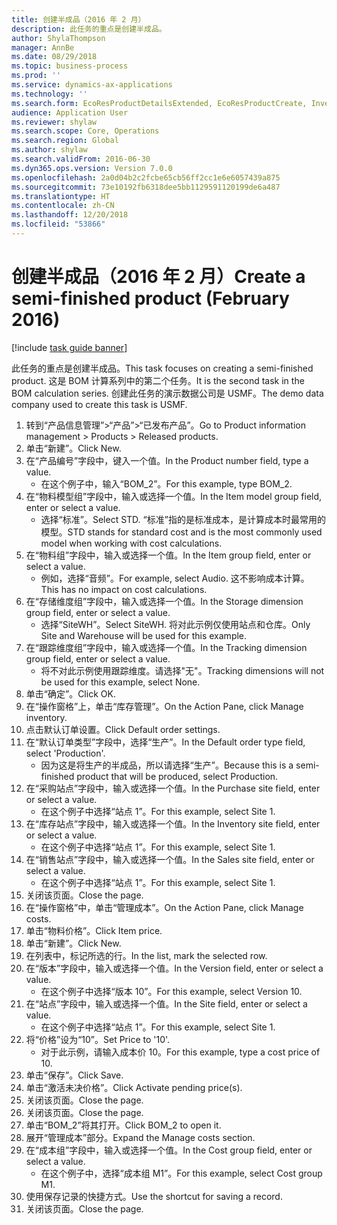 ```yaml
---
title: 创建半成品（2016 年 2 月）
description: 此任务的重点是创建半成品。
author: ShylaThompson
manager: AnnBe
ms.date: 08/29/2018
ms.topic: business-process
ms.prod: ''
ms.service: dynamics-ax-applications
ms.technology: ''
ms.search.form: EcoResProductDetailsExtended, EcoResProductCreate, InventItemOrderSetup, InventItemPrice
audience: Application User
ms.reviewer: shylaw
ms.search.scope: Core, Operations
ms.search.region: Global
ms.author: shylaw
ms.search.validFrom: 2016-06-30
ms.dyn365.ops.version: Version 7.0.0
ms.openlocfilehash: 2a0d04b2c2fcbe65cb56ff2cc1e6e6057439a875
ms.sourcegitcommit: 73e10192fb6318dee5bb1129591120199de6a487
ms.translationtype: HT
ms.contentlocale: zh-CN
ms.lasthandoff: 12/20/2018
ms.locfileid: "53866"
---
```

# <a name="create-a-semi-finished-product-february-2016"></a><span data-ttu-id="b9e0d-103">创建半成品（2016 年 2 月）</span><span class="sxs-lookup"><span data-stu-id="b9e0d-103">Create a semi-finished product (February 2016)</span></span>

[!include [task guide banner](../../includes/task-guide-banner.md)]

<span data-ttu-id="b9e0d-104">此任务的重点是创建半成品。</span><span class="sxs-lookup"><span data-stu-id="b9e0d-104">This task focuses on creating a semi-finished product.</span></span> <span data-ttu-id="b9e0d-105">这是 BOM 计算系列中的第二个任务。</span><span class="sxs-lookup"><span data-stu-id="b9e0d-105">It is the second task in the BOM calculation series.</span></span> <span data-ttu-id="b9e0d-106">创建此任务的演示数据公司是 USMF。</span><span class="sxs-lookup"><span data-stu-id="b9e0d-106">The demo data company used to create this task is USMF.</span></span>

1. <span data-ttu-id="b9e0d-107">转到“产品信息管理”>“产品”>“已发布产品”。</span><span class="sxs-lookup"><span data-stu-id="b9e0d-107">Go to Product information management > Products > Released products.</span></span>
2. <span data-ttu-id="b9e0d-108">单击“新建”。</span><span class="sxs-lookup"><span data-stu-id="b9e0d-108">Click New.</span></span>
3. <span data-ttu-id="b9e0d-109">在“产品编号”字段中，键入一个值。</span><span class="sxs-lookup"><span data-stu-id="b9e0d-109">In the Product number field, type a value.</span></span>
    * <span data-ttu-id="b9e0d-110">在这个例子中，输入“BOM_2”。</span><span class="sxs-lookup"><span data-stu-id="b9e0d-110">For this example, type BOM_2.</span></span>  
4. <span data-ttu-id="b9e0d-111">在“物料模型组”字段中，输入或选择一个值。</span><span class="sxs-lookup"><span data-stu-id="b9e0d-111">In the Item model group field, enter or select a value.</span></span>
    * <span data-ttu-id="b9e0d-112">选择“标准”。</span><span class="sxs-lookup"><span data-stu-id="b9e0d-112">Select STD.</span></span> <span data-ttu-id="b9e0d-113">“标准”指的是标准成本，是计算成本时最常用的模型。</span><span class="sxs-lookup"><span data-stu-id="b9e0d-113">STD stands for standard cost and is the most commonly used model when working with cost calculations.</span></span>  
5. <span data-ttu-id="b9e0d-114">在“物料组”字段中，输入或选择一个值。</span><span class="sxs-lookup"><span data-stu-id="b9e0d-114">In the Item group field, enter or select a value.</span></span>
    * <span data-ttu-id="b9e0d-115">例如，选择“音频”。</span><span class="sxs-lookup"><span data-stu-id="b9e0d-115">For example, select Audio.</span></span> <span data-ttu-id="b9e0d-116">这不影响成本计算。</span><span class="sxs-lookup"><span data-stu-id="b9e0d-116">This has no impact on cost calculations.</span></span>  
6. <span data-ttu-id="b9e0d-117">在“存储维度组”字段中，输入或选择一个值。</span><span class="sxs-lookup"><span data-stu-id="b9e0d-117">In the Storage dimension group field, enter or select a value.</span></span>
    * <span data-ttu-id="b9e0d-118">选择“SiteWH”。</span><span class="sxs-lookup"><span data-stu-id="b9e0d-118">Select SiteWH.</span></span> <span data-ttu-id="b9e0d-119">将对此示例仅使用站点和仓库。</span><span class="sxs-lookup"><span data-stu-id="b9e0d-119">Only Site and Warehouse will be used for this example.</span></span>  
7. <span data-ttu-id="b9e0d-120">在“跟踪维度组”字段中，输入或选择一个值。</span><span class="sxs-lookup"><span data-stu-id="b9e0d-120">In the Tracking dimension group field, enter or select a value.</span></span>
    * <span data-ttu-id="b9e0d-121">将不对此示例使用跟踪维度。请选择"无"。</span><span class="sxs-lookup"><span data-stu-id="b9e0d-121">Tracking dimensions will not be used for this example, select None.</span></span>  
8. <span data-ttu-id="b9e0d-122">单击“确定”。</span><span class="sxs-lookup"><span data-stu-id="b9e0d-122">Click OK.</span></span>
9. <span data-ttu-id="b9e0d-123">在“操作窗格”上，单击“库存管理”。</span><span class="sxs-lookup"><span data-stu-id="b9e0d-123">On the Action Pane, click Manage inventory.</span></span>
10. <span data-ttu-id="b9e0d-124">点击默认订单设置。</span><span class="sxs-lookup"><span data-stu-id="b9e0d-124">Click Default order settings.</span></span>
11. <span data-ttu-id="b9e0d-125">在“默认订单类型”字段中，选择“生产”。</span><span class="sxs-lookup"><span data-stu-id="b9e0d-125">In the Default order type field, select 'Production'.</span></span>
    * <span data-ttu-id="b9e0d-126">因为这是将生产的半成品，所以请选择“生产”。</span><span class="sxs-lookup"><span data-stu-id="b9e0d-126">Because this is a semi-finished product that will be produced, select Production.</span></span>  
12. <span data-ttu-id="b9e0d-127">在“采购站点”字段中，输入或选择一个值。</span><span class="sxs-lookup"><span data-stu-id="b9e0d-127">In the Purchase site field, enter or select a value.</span></span>
    * <span data-ttu-id="b9e0d-128">在这个例子中选择“站点 1”。</span><span class="sxs-lookup"><span data-stu-id="b9e0d-128">For this example, select Site 1.</span></span>  
13. <span data-ttu-id="b9e0d-129">在“库存站点”字段中，输入或选择一个值。</span><span class="sxs-lookup"><span data-stu-id="b9e0d-129">In the Inventory site field, enter or select a value.</span></span>
    * <span data-ttu-id="b9e0d-130">在这个例子中选择“站点 1”。</span><span class="sxs-lookup"><span data-stu-id="b9e0d-130">For this example, select Site 1.</span></span>  
14. <span data-ttu-id="b9e0d-131">在“销售站点”字段中，输入或选择一个值。</span><span class="sxs-lookup"><span data-stu-id="b9e0d-131">In the Sales site field, enter or select a value.</span></span>
    * <span data-ttu-id="b9e0d-132">在这个例子中选择“站点 1”。</span><span class="sxs-lookup"><span data-stu-id="b9e0d-132">For this example, select Site 1.</span></span>  
15. <span data-ttu-id="b9e0d-133">关闭该页面。</span><span class="sxs-lookup"><span data-stu-id="b9e0d-133">Close the page.</span></span>
16. <span data-ttu-id="b9e0d-134">在“操作窗格”中，单击“管理成本”。</span><span class="sxs-lookup"><span data-stu-id="b9e0d-134">On the Action Pane, click Manage costs.</span></span>
17. <span data-ttu-id="b9e0d-135">单击“物料价格”。</span><span class="sxs-lookup"><span data-stu-id="b9e0d-135">Click Item price.</span></span>
18. <span data-ttu-id="b9e0d-136">单击“新建”。</span><span class="sxs-lookup"><span data-stu-id="b9e0d-136">Click New.</span></span>
19. <span data-ttu-id="b9e0d-137">在列表中，标记所选的行。</span><span class="sxs-lookup"><span data-stu-id="b9e0d-137">In the list, mark the selected row.</span></span>
20. <span data-ttu-id="b9e0d-138">在“版本”字段中，输入或选择一个值。</span><span class="sxs-lookup"><span data-stu-id="b9e0d-138">In the Version field, enter or select a value.</span></span>
    * <span data-ttu-id="b9e0d-139">在这个例子中选择“版本 10”。</span><span class="sxs-lookup"><span data-stu-id="b9e0d-139">For this example, select Version 10.</span></span>  
21. <span data-ttu-id="b9e0d-140">在“站点”字段中，输入或选择一个值。</span><span class="sxs-lookup"><span data-stu-id="b9e0d-140">In the Site field, enter or select a value.</span></span>
    * <span data-ttu-id="b9e0d-141">在这个例子中选择“站点 1”。</span><span class="sxs-lookup"><span data-stu-id="b9e0d-141">For this example, select Site 1.</span></span>  
22. <span data-ttu-id="b9e0d-142">将“价格”设为“10”。</span><span class="sxs-lookup"><span data-stu-id="b9e0d-142">Set Price to '10'.</span></span>
    * <span data-ttu-id="b9e0d-143">对于此示例，请输入成本价 10。</span><span class="sxs-lookup"><span data-stu-id="b9e0d-143">For this example, type a cost price of 10.</span></span>  
23. <span data-ttu-id="b9e0d-144">单击“保存”。</span><span class="sxs-lookup"><span data-stu-id="b9e0d-144">Click Save.</span></span>
24. <span data-ttu-id="b9e0d-145">单击“激活未决价格”。</span><span class="sxs-lookup"><span data-stu-id="b9e0d-145">Click Activate pending price(s).</span></span>
25. <span data-ttu-id="b9e0d-146">关闭该页面。</span><span class="sxs-lookup"><span data-stu-id="b9e0d-146">Close the page.</span></span>
26. <span data-ttu-id="b9e0d-147">关闭该页面。</span><span class="sxs-lookup"><span data-stu-id="b9e0d-147">Close the page.</span></span>
27. <span data-ttu-id="b9e0d-148">单击“BOM_2”将其打开。</span><span class="sxs-lookup"><span data-stu-id="b9e0d-148">Click BOM_2 to open it.</span></span>
28. <span data-ttu-id="b9e0d-149">展开“管理成本”部分。</span><span class="sxs-lookup"><span data-stu-id="b9e0d-149">Expand the Manage costs section.</span></span>
29. <span data-ttu-id="b9e0d-150">在“成本组”字段中，输入或选择一个值。</span><span class="sxs-lookup"><span data-stu-id="b9e0d-150">In the Cost group field, enter or select a value.</span></span>
    * <span data-ttu-id="b9e0d-151">在这个例子中，选择“成本组 M1”。</span><span class="sxs-lookup"><span data-stu-id="b9e0d-151">For this example, select Cost group M1.</span></span>  
30. <span data-ttu-id="b9e0d-152">使用保存记录的快捷方式。</span><span class="sxs-lookup"><span data-stu-id="b9e0d-152">Use the shortcut for saving a record.</span></span>
31. <span data-ttu-id="b9e0d-153">关闭该页面。</span><span class="sxs-lookup"><span data-stu-id="b9e0d-153">Close the page.</span></span>

